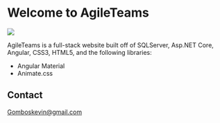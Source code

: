 
# Welcome to AgileTeams

![](https://repository-images.githubusercontent.com/342786786/aac0f080-789a-11eb-90cc-326c6c1e4791)


AgileTeams is a full-stack website built off of SQLServer, Asp.NET Core, Angular, CSS3, HTML5, and the following libraries:

- Angular Material
- Animate.css

## Contact

Gomboskevin@gmail.com


